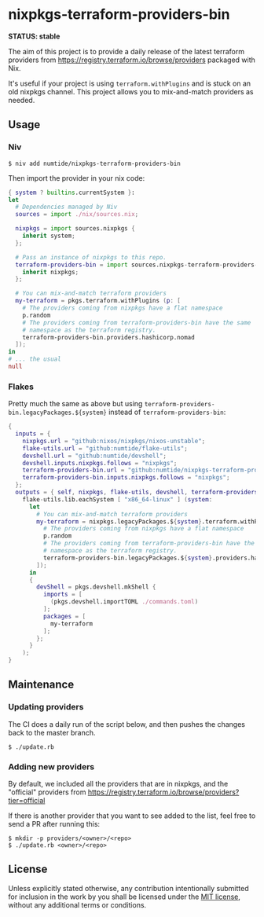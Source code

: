 # nixpkgs-terraform-providers-bin

**STATUS: stable**

The aim of this project is to provide a daily release of the latest terraform
providers from https://registry.terraform.io/browse/providers packaged with
Nix.

It's useful if your project is using `terraform.withPlugins` and is stuck on
an old nixpkgs channel. This project allows you to mix-and-match providers as
needed.

## Usage

### Niv

```console
$ niv add numtide/nixpkgs-terraform-providers-bin
```

Then import the provider in your nix code:
```nix
{ system ? builtins.currentSystem }:
let
  # Dependencies managed by Niv
  sources = import ./nix/sources.nix;

  nixpkgs = import sources.nixpkgs {
    inherit system;
  };

  # Pass an instance of nixpkgs to this repo.
  terraform-providers-bin = import sources.nixpkgs-terraform-providers-bin {
    inherit nixpkgs;
  };

  # You can mix-and-match terraform providers
  my-terraform = pkgs.terraform.withPlugins (p: [
    # The providers coming from nixpkgs have a flat namespace
    p.random
    # The providers coming from terraform-providers-bin have the same
    # namespace as the terraform registry.
    terraform-providers-bin.providers.hashicorp.nomad
  ]);
in
# ... the usual
null
```

### Flakes

Pretty much the same as above but using
`terraform-providers-bin.legacyPackages.${system}` instead of
`terraform-providers-bin`:

```nix
{
  inputs = {
    nixpkgs.url = "github:nixos/nixpkgs/nixos-unstable";
    flake-utils.url = "github:numtide/flake-utils";
    devshell.url = "github:numtide/devshell";
    devshell.inputs.nixpkgs.follows = "nixpkgs";
    terraform-providers-bin.url = "github:numtide/nixpkgs-terraform-providers-bin";
    terraform-providers-bin.inputs.nixpkgs.follows = "nixpkgs";
  };
  outputs = { self, nixpkgs, flake-utils, devshell, terraform-providers-bin }@inputs:
    flake-utils.lib.eachSystem [ "x86_64-linux" ] (system:
      let
        # You can mix-and-match terraform providers
        my-terraform = nixpkgs.legacyPackages.${system}.terraform.withPlugins (p: [
          # The providers coming from nixpkgs have a flat namespace
          p.random
          # The providers coming from terraform-providers-bin have the same
          # namespace as the terraform registry.
          terraform-providers-bin.legacyPackages.${system}.providers.hashicorp.nomad
        ]);
      in
      {
        devShell = pkgs.devshell.mkShell {
          imports = [
            (pkgs.devshell.importTOML ./commands.toml)
          ];
          packages = [
            my-terraform
          ];
        };
      }
    );
}
```

## Maintenance

### Updating providers

The CI does a daily run of the script below, and then pushes the changes back
to the master branch.

```console
$ ./update.rb
```

### Adding new providers

By default, we included all the providers that are in nixpkgs, and the
"official" providers from
https://registry.terraform.io/browse/providers?tier=official

If there is another provider that you want to see added to the list, feel free
to send a PR after running this:

```console
$ mkdir -p providers/<owner>/<repo>
$ ./update.rb <owner>/<repo>
```

## License                                                                    
                                                                              
Unless explicitly stated otherwise, any contribution intentionally submitted
for inclusion in the work by you shall be licensed under the [MIT
license](LICENSE), without any additional terms or conditions.

